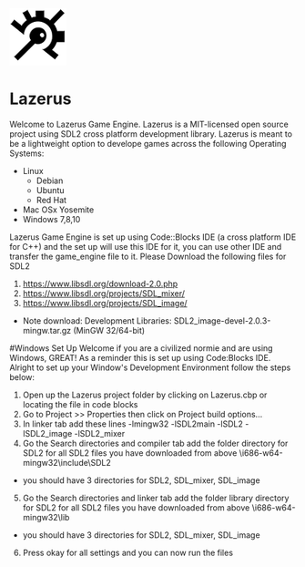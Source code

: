 ![Image of Lazerus](assets/images/logo/lazerus-logo.png)

# Lazerus
Welcome to Lazerus Game Engine. 
Lazerus is a MIT-licensed open source project using SDL2 cross platform development library.
Lazerus is meant to be a lightweight option to develope games across the following Operating Systems:
- Linux
  - Debian
  - Ubuntu
  - Red Hat
- Mac OSx Yosemite
- Windows 7,8,10

Lazerus Game Engine is set up using Code::Blocks IDE (a cross platform IDE for C++) and the set up will use 
this IDE for it, you can use other IDE and transfer the game_engine file to it.
Please Download the following files for SDL2
1) https://www.libsdl.org/download-2.0.php
2) https://www.libsdl.org/projects/SDL_mixer/
3) https://www.libsdl.org/projects/SDL_image/

* Note download: Development Libraries:  SDL2_image-devel-2.0.3-mingw.tar.gz (MinGW 32/64-bit)

#Windows Set Up
Welcome if you are a civilized normie and are using Windows, GREAT! As a reminder this is set up using Code:Blocks IDE.
Alright to set up your Window's Development Environment follow the steps below:
1. Open up the Lazerus project folder by clicking on Lazerus.cbp or locating the file in code blocks
2. Go to Project >> Properties then click on Project build options...
3. In linker tab add these lines
    -lmingw32 -lSDL2main -lSDL2 -lSDL2_image -lSDL2_mixer
4. Go the Search directories and compiler tab add the folder directory for SDL2 for all SDL2 files you have downloaded from above
\i686-w64-mingw32\include\SDL2 
* you should have 3 directories for SDL2, SDL_mixer, SDL_image
5. Go the Search directories and linker tab add the folder library directory for SDL2 for all SDL2 files you have downloaded from above
\i686-w64-mingw32\lib
* you should have 3 directories for SDL2, SDL_mixer, SDL_image
6. Press okay for all settings and you can now run the files